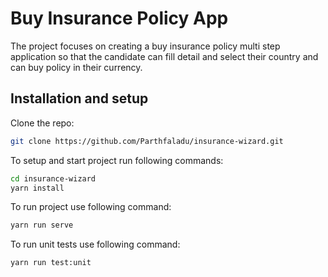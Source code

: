 # Buy Insurance Policy App

The project focuses on creating a buy insurance policy multi step application so that the candidate can fill detail and select their country and can buy policy in their currency.

## Installation and setup

Clone the repo:

```sh
git clone https://github.com/Parthfaladu/insurance-wizard.git
```

To setup and start project run following commands:

```sh
cd insurance-wizard
yarn install
```

To run project use following command:
```sh
yarn run serve
```

To run unit tests use following command:
```sh
yarn run test:unit
```

